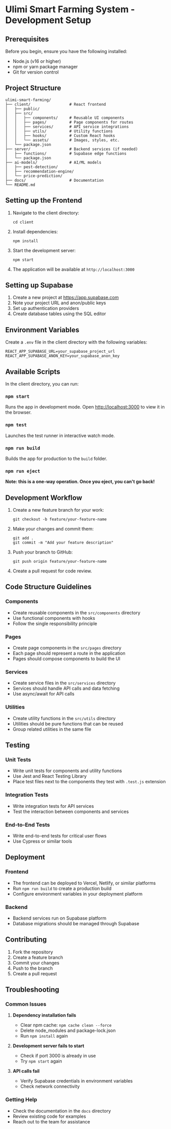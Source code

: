 # Ulimi Smart Farming System - Development Setup

## Prerequisites

Before you begin, ensure you have the following installed:
- Node.js (v16 or higher)
- npm or yarn package manager
- Git for version control

## Project Structure

```
ulimi-smart-farming/
├── client/                 # React frontend
│   ├── public/
│   ├── src/
│   │   ├── components/     # Reusable UI components
│   │   ├── pages/          # Page components for routes
│   │   ├── services/       # API service integrations
│   │   ├── utils/          # Utility functions
│   │   ├── hooks/          # Custom React hooks
│   │   └── assets/         # Images, styles, etc.
│   └── package.json
├── server/                 # Backend services (if needed)
│   ├── functions/          # Supabase edge functions
│   └── package.json
├── ai-models/              # AI/ML models
│   ├── pest-detection/
│   ├── recommendation-engine/
│   └── price-prediction/
├── docs/                   # Documentation
└── README.md
```

## Setting up the Frontend

1. Navigate to the client directory:
   ```
   cd client
   ```

2. Install dependencies:
   ```
   npm install
   ```

3. Start the development server:
   ```
   npm start
   ```

4. The application will be available at `http://localhost:3000`

## Setting up Supabase

1. Create a new project at https://app.supabase.com
2. Note your project URL and anon/public keys
3. Set up authentication providers
4. Create database tables using the SQL editor

## Environment Variables

Create a `.env` file in the client directory with the following variables:

```
REACT_APP_SUPABASE_URL=your_supabase_project_url
REACT_APP_SUPABASE_ANON_KEY=your_supabase_anon_key
```

## Available Scripts

In the client directory, you can run:

### `npm start`
Runs the app in development mode.
Open [http://localhost:3000](http://localhost:3000) to view it in the browser.

### `npm test`
Launches the test runner in interactive watch mode.

### `npm run build`
Builds the app for production to the `build` folder.

### `npm run eject`
**Note: this is a one-way operation. Once you eject, you can't go back!**

## Development Workflow

1. Create a new feature branch for your work:
   ```
   git checkout -b feature/your-feature-name
   ```

2. Make your changes and commit them:
   ```
   git add .
   git commit -m "Add your feature description"
   ```

3. Push your branch to GitHub:
   ```
   git push origin feature/your-feature-name
   ```

4. Create a pull request for code review.

## Code Structure Guidelines

### Components
- Create reusable components in the `src/components` directory
- Use functional components with hooks
- Follow the single responsibility principle

### Pages
- Create page components in the `src/pages` directory
- Each page should represent a route in the application
- Pages should compose components to build the UI

### Services
- Create service files in the `src/services` directory
- Services should handle API calls and data fetching
- Use async/await for API calls

### Utilities
- Create utility functions in the `src/utils` directory
- Utilities should be pure functions that can be reused
- Group related utilities in the same file

## Testing

### Unit Tests
- Write unit tests for components and utility functions
- Use Jest and React Testing Library
- Place test files next to the components they test with `.test.js` extension

### Integration Tests
- Write integration tests for API services
- Test the interaction between components and services

### End-to-End Tests
- Write end-to-end tests for critical user flows
- Use Cypress or similar tools

## Deployment

### Frontend
- The frontend can be deployed to Vercel, Netlify, or similar platforms
- Run `npm run build` to create a production build
- Configure environment variables in your deployment platform

### Backend
- Backend services run on Supabase platform
- Database migrations should be managed through Supabase

## Contributing

1. Fork the repository
2. Create a feature branch
3. Commit your changes
4. Push to the branch
5. Create a pull request

## Troubleshooting

### Common Issues

1. **Dependency installation fails**
   - Clear npm cache: `npm cache clean --force`
   - Delete node_modules and package-lock.json
   - Run `npm install` again

2. **Development server fails to start**
   - Check if port 3000 is already in use
   - Try `npm start` again

3. **API calls fail**
   - Verify Supabase credentials in environment variables
   - Check network connectivity

### Getting Help

- Check the documentation in the `docs` directory
- Review existing code for examples
- Reach out to the team for assistance